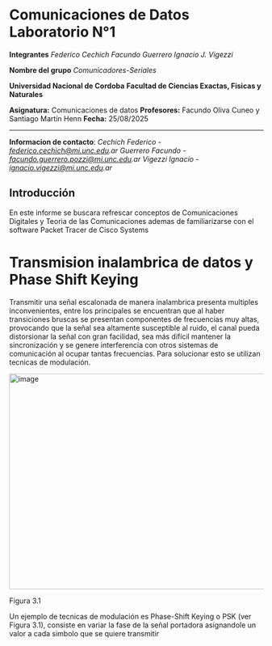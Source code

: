 
# Comunicaciones de Datos Laboratorio N°1

**Integrantes**
_Federico Cechich_
_Facundo Guerrero_
_Ignacio J. Vigezzi_

**Nombre del grupo**
_Comunicadores-Seriales_

**Universidad Nacional de Cordoba**
**Facultad de Ciencias Exactas, Fisicas y Naturales**

**Asignatura:** Comunicaciones de datos
**Profesores:** Facundo Oliva Cuneo y Santiago Martín Henn
**Fecha:** 25/08/2025

---

**Informacion de contacto**: _Cechich Federico - federico.cechich@mi.unc.edu.ar_
                             _Guerrero Facundo - facundo.guerrero.pozzi@mi.unc.edu.ar_
                             _Vigezzi Ignacio - ignacio.vigezzi@mi.unc.edu.ar_

## Introducción

En este informe se buscara refrescar conceptos de Comunicaciones Digitales y Teoria de las Comunicaciones ademas de familiarizarse con el software Packet Tracer de Cisco Systems





# Transmision inalambrica de datos y Phase Shift Keying

Transmitir una señal escalonada de manera inalambrica presenta multiples inconvenientes, entre los principales se encuentran que al haber transiciones bruscas se presentan componentes de frecuencias muy altas, provocando que la señal sea altamente susceptible al ruido, el canal pueda distorsionar la señal con gran facilidad, sea más difícil mantener la sincronización y se genere interferencia con otros sistemas de comunicación al ocupar tantas frecuencias. Para solucionar esto se utilizan tecnicas de modulación.

<img width="1225" height="427" alt="image" src="https://github.com/user-attachments/assets/5ea81e23-109f-4eed-a51a-5bea5897c57c" />

Figura 3.1



Un ejemplo de tecnicas de modulación es Phase-Shift Keying o PSK (ver Figura 3.1), consiste en variar la fase de la señal portadora asignandole un valor a cada simbolo que se quiere transmitir
